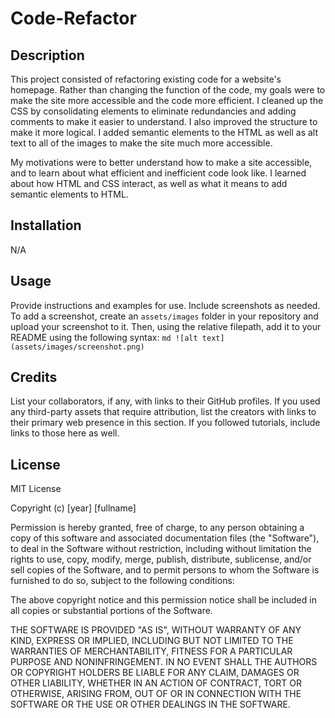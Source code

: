 # Code-Refactor

## Description
This project consisted of refactoring existing code for a website's homepage. Rather than changing the function of the code, my goals were to make the site more accessible and  the code more efficient. I cleaned up the CSS by consolidating elements to eliminate redundancies and adding comments to make it easier to understand. I also improved the structure to make it more logical. I added semantic elements to the HTML as well as alt text to all of the images to make the site much more accessible.

My motivations were to better understand how to make a site accessible, and to learn about what efficient and inefficient code look like. I learned about how HTML and CSS interact, as well as what it means to add semantic elements to HTML.

## Installation
N/A

## Usage
Provide instructions and examples for use. Include screenshots as needed.
To add a screenshot, create an `assets/images` folder in your repository and upload your screenshot to it. Then, using the relative filepath, add it to your README using the following syntax:
    ```md
    ![alt text](assets/images/screenshot.png)
    ```
    
## Credits
List your collaborators, if any, with links to their GitHub profiles.
If you used any third-party assets that require attribution, list the creators with links to their primary web presence in this section.
If you followed tutorials, include links to those here as well.

## License
MIT License

Copyright (c) [year] [fullname]

Permission is hereby granted, free of charge, to any person obtaining a copy
of this software and associated documentation files (the "Software"), to deal
in the Software without restriction, including without limitation the rights
to use, copy, modify, merge, publish, distribute, sublicense, and/or sell
copies of the Software, and to permit persons to whom the Software is
furnished to do so, subject to the following conditions:

The above copyright notice and this permission notice shall be included in all
copies or substantial portions of the Software.

THE SOFTWARE IS PROVIDED "AS IS", WITHOUT WARRANTY OF ANY KIND, EXPRESS OR
IMPLIED, INCLUDING BUT NOT LIMITED TO THE WARRANTIES OF MERCHANTABILITY,
FITNESS FOR A PARTICULAR PURPOSE AND NONINFRINGEMENT. IN NO EVENT SHALL THE
AUTHORS OR COPYRIGHT HOLDERS BE LIABLE FOR ANY CLAIM, DAMAGES OR OTHER
LIABILITY, WHETHER IN AN ACTION OF CONTRACT, TORT OR OTHERWISE, ARISING FROM,
OUT OF OR IN CONNECTION WITH THE SOFTWARE OR THE USE OR OTHER DEALINGS IN THE
SOFTWARE.
